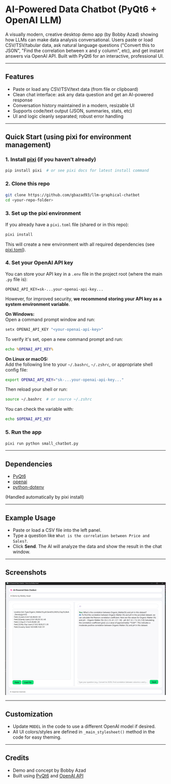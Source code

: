 # AI-Powered Data Chatbot (PyQt6 + OpenAI LLM)

A visually modern, creative desktop demo app (by Bobby Azad) showing how LLMs can make data analysis conversational. Users paste or load CSV/TSV/tabular data, ask natural language questions ("Convert this to JSON", "Find the correlation between x and y column", etc), and get instant answers via OpenAI API. Built with PyQt6 for an interactive, professional UI.

---

## Features
- Paste or load any CSV/TSV/text data (from file or clipboard)
- Clean chat interface: ask any data question and get an AI-powered response
- Conversation history maintained in a modern, resizable UI
- Supports code/text output (JSON, summaries, stats, etc)
- UI and logic cleanly separated; robust error handling

---

## Quick Start (using pixi for environment management)

### 1. Install [pixi](https://pixi.sh/latest/#available-software) (if you haven’t already)

```bash
pip install pixi  # or see pixi docs for latest install command
```

### 2. Clone this repo

```bash
git clone https://github.com/gbazad93/llm-graphical-chatbot
cd <your-repo-folder>
```

### 3. Set up the pixi environment

If you already have a `pixi.toml` file (shared or in this repo):

```bash
pixi install
```

This will create a new environment with all required dependencies (see [pixi.toml](./pixi.toml)).

### 4. Set your OpenAI API key

You can store your API key in a `.env` file in the project root (where the main `.py` file is):

```
OPENAI_API_KEY=sk-...your-openai-api-key...
```

However, for improved security, **we recommend storing your API key as a system environment variable**.

**On Windows:**  
Open a command prompt window and run:
```cmd
setx OPENAI_API_KEY "<your-openai-api-key>"
```

To verify it's set, open a new command prompt and run:
```cmd
echo %OPENAI_API_KEY%
```

**On Linux or macOS:**  
Add the following line to your `~/.bashrc`, `~/.zshrc`, or appropriate shell config file:
```bash
export OPENAI_API_KEY="sk-...your-openai-api-key..."
```
Then reload your shell or run:
```bash
source ~/.bashrc  # or source ~/.zshrc
```
You can check the variable with:
```bash
echo $OPENAI_API_KEY
```

### 5. Run the app

```bash
pixi run python small_chatbot.py
```

---

## Dependencies
- [PyQt6](https://pypi.org/project/PyQt6/)
- [openai](https://pypi.org/project/openai/)
- [python-dotenv](https://pypi.org/project/python-dotenv/)

(Handled automatically by pixi install)

---

## Example Usage
- Paste or load a CSV file into the left panel.
- Type a question like `What is the correlation between Price and Sales?`.
- Click **Send**. The AI will analyze the data and show the result in the chat window.

---

## Screenshots

![screenshot1](./img/Screenshot1.png)

---

## Customization
- Update `MODEL` in the code to use a different OpenAI model if desired.
- All UI colors/styles are defined in `_main_stylesheet()` method in the code for easy theming.

---

## Credits
- Demo and concept by Bobby Azad
- Built using [PyQt6](https://riverbankcomputing.com/software/pyqt/intro) and [OpenAI API](https://platform.openai.com/docs/api-reference)

